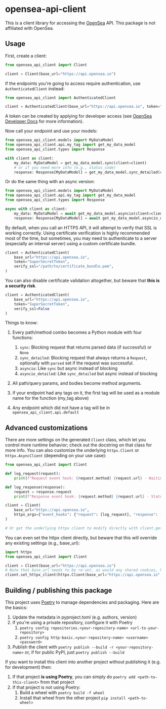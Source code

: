 # opensea-api-client

This is a client library for accessing the [OpenSea](https://opensea.io) API. This package is not affiliated with OpenSea.

## Usage

First, create a client:

```python
from opensea_api_client import Client

client = Client(base_url="https://api.opensea.io")
```

If the endpoints you're going to access require authentication, use `AuthenticatedClient` instead:

```python
from opensea_api_client import AuthenticatedClient

client = AuthenticatedClient(base_url="https://api.opensea.io", token="SuperSecretToken")
```
A token can be created by applying for developer access (see [OpenSea Developer Docs](https://docs.opensea.io/) for more information).

Now call your endpoint and use your models:

```python
from opensea_api_client.models import MyDataModel
from opensea_api_client.api.my_tag import get_my_data_model
from opensea_api_client.types import Response

with client as client:
    my_data: MyDataModel = get_my_data_model.sync(client=client)
    # or if you need more info (e.g., status_code)
    response: Response[MyDataModel] = get_my_data_model.sync_detailed(client=client)
```

Or do the same thing with an async version:

```python
from opensea_api_client.models import MyDataModel
from opensea_api_client.api.my_tag import get_my_data_model
from opensea_api_client.types import Response

async with client as client:
    my_data: MyDataModel = await get_my_data_model.asyncio(client=client)
    response: Response[MyDataModel] = await get_my_data_model.asyncio_detailed(client=client)
```

By default, when you call an HTTPS API, it will attempt to verify that SSL is working correctly. Using certificate verification is highly recommended most of the time, but sometimes, you may need to authenticate to a server (especially an internal server) using a custom certificate bundle.

```python
client = AuthenticatedClient(
    base_url="https://api.opensea.io",
    token="SuperSecretToken",
    verify_ssl="/path/to/certificate_bundle.pem",
)
```

You can also disable certificate validation altogether, but beware that **this is a security risk**.

```python
client = AuthenticatedClient(
    base_url="https://api.opensea.io", 
    token="SuperSecretToken", 
    verify_ssl=False
)
```

Things to know:

1. Every path/method combo becomes a Python module with four functions:
    1. `sync`: Blocking request that returns parsed data (if successful) or `None`
    1. `sync_detailed`: Blocking request that always returns a `Request`, optionally with `parsed` set if the request was successful.
    1. `asyncio`: Like `sync` but async instead of blocking
    1. `asyncio_detailed`: Like `sync_detailed` but async instead of blocking

1. All path/query params, and bodies become method arguments.
1. If your endpoint had any tags on it, the first tag will be used as a module name for the function (my_tag above)
1. Any endpoint which did not have a tag will be in `opensea_api_client.api.default`

## Advanced customizations

There are more settings on the generated `Client` class, which let you control more runtime behavior; check out the docstring on that class for more info. You can also customize the underlying `httpx.Client` or `httpx.AsyncClient` (depending on your use case):

```python
from opensea_api_client import Client

def log_request(request):
    print(f"Request event hook: {request.method} {request.url} - Waiting for response")

def log_response(response):
    request = response.request
    print(f"Response event hook: {request.method} {request.url} - Status {response.status_code}")

client = Client(
    base_url="https://api.opensea.io",
    httpx_args={"event_hooks": {"request": [log_request], "response": [log_response]}},
)

# Or get the underlying httpx client to modify directly with client.get_httpx_client() or client.get_async_httpx_client()
```

You can even set the httpx client directly, but beware that this will override any existing settings (e.g., base_url):

```python
import httpx
from opensea_api_client import Client

client = Client(base_url="https://api.opensea.io")
# Note that base_url needs to be re-set, as would any shared cookies, headers, etc.
client.set_httpx_client(httpx.Client(base_url="https://api.opensea.io", proxies="http://localhost:8030"))
```

## Building / publishing this package

This project uses [Poetry](https://python-poetry.org/) to manage dependencies  and packaging.  Here are the basics:

1. Update the metadata in pyproject.toml (e.g. authors, version)
1. If you're using a private repository, configure it with Poetry
    1. `poetry config repositories.<your-repository-name> <url-to-your-repository>`
    1. `poetry config http-basic.<your-repository-name> <username> <password>`
1. Publish the client with `poetry publish --build -r <your-repository-name>` or, if for public PyPI, just `poetry publish --build`

If you want to install this client into another project without publishing it (e.g. for development) then:

1. If that project **is using Poetry**, you can simply do `poetry add <path-to-this-client>` from that project
1. If that project is not using Poetry:
    1. Build a wheel with `poetry build -f wheel`
    1. Install that wheel from the other project `pip install <path-to-wheel>`

